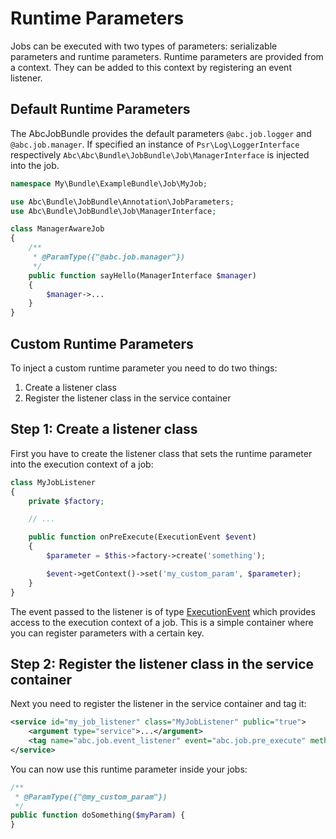 Runtime Parameters
==================

Jobs can be executed with two types of parameters: serializable parameters and runtime parameters. Runtime parameters are provided from a context. They can be added to this context by registering an event listener.

## Default Runtime Parameters

The AbcJobBundle provides the default parameters `@abc.job.logger` and `@abc.job.manager`. If specified an instance of `Psr\Log\LoggerInterface` respectively `Abc\Abc\Bundle\JobBundle\Job\ManagerInterface` is injected into the job.

```php
namespace My\Bundle\ExampleBundle\Job\MyJob;

use Abc\Bundle\JobBundle\Annotation\JobParameters;
use Abc\Bundle\JobBundle\Job\ManagerInterface;

class ManagerAwareJob
{
    /**
     * @ParamType({"@abc.job.manager"})
     */
    public function sayHello(ManagerInterface $manager)
    {
        $manager->...
    }
}
```

## Custom Runtime Parameters

To inject a custom runtime parameter you need to do two things:

1. Create a listener class
2. Register the listener class in the service container

## Step 1: Create a listener class

First you have to create the listener class that sets the runtime parameter into the execution context of a job:

```php
class MyJobListener
{
    private $factory;

    // ...

    public function onPreExecute(ExecutionEvent $event)
    {
        $parameter = $this->factory->create('something');

        $event->getContext()->set('my_custom_param', $parameter);
    }
}
```

The event passed to the listener is of type [ExecutionEvent](../../Event/ExecutionEvent.php) which provides access to the execution context of a job. This is a simple container where you can register parameters with a certain key.

## Step 2: Register the listener class in the service container

Next you need to register the listener in the service container and tag it:

```xml
<service id="my_job_listener" class="MyJobListener" public="true">
    <argument type="service">...</argument>
    <tag name="abc.job.event_listener" event="abc.job.pre_execute" method="onPreExecute"/>
</service>
```

You can now use this runtime parameter inside your jobs:

```php
/**
 * @ParamType({"@my_custom_param"})
 */
public function doSomething($myParam) {
}
```
